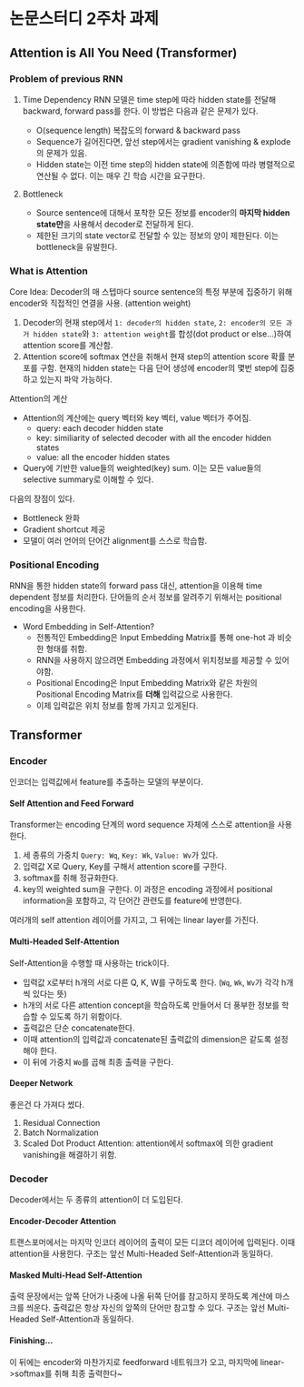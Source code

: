 # 논문스터디 2주차 과제

## Attention is All You Need (Transformer)

### Problem of previous RNN

1. Time Dependency
RNN 모델은 time step에 따라 hidden state를 전달해 backward, forward pass를 한다. 이 방법은 다음과 같은 문제가 있다. 
    - O(sequence length) 복잡도의 forward & backward pass
    - Sequence가 길어진다면, 앞선 step에서는 gradient vanishing & explode의 문제가 있음.
    - Hidden state는 이전 time step의 hidden state에 의존함에 따라 병렬적으로 연산될 수 없다. 이는 매우 긴 학습 시간을 요구한다.

2. Bottleneck
    - Source sentence에 대해서 포착한 모든 정보를 encoder의 **마지막 hidden state만**을 사용해서 decoder로 전달하게 된다.
    - 제한된 크기의 state vector로 전달할 수 있는 정보의 양이 제한된다. 이는 bottleneck을 유발한다.

### What is Attention

Core Idea: Decoder의 매 스텝마다 source sentence의 특정 부분에 집중하기 위해 encoder와 직접적인 연결을 사용. (attention weight)

1. Decoder의 현재 step에서 `1: decoder의 hidden state`, `2: encoder의 모든 과거 hidden state`와 `3: attention weight`를 합성(dot product or else...)하여 attention score를 계산함.
2. Attention score에 softmax 연산을 취해서 현재 step의 attention score 확률 분포를 구함. 현재의 hidden state는 다음 단어 생성에 encoder의 몇번 step에 집중하고 있는지 파악 가능하다.

Attention의 계산
- Attention의 계산에는 query 벡터와 key 벡터, value 벡터가 주어짐.
    - query: each decoder hidden state
    - key: similiarity of selected decoder with all the encoder hidden states
    - value: all the encoder hidden states
- Query에 기반한 value들의 weighted(key) sum. 이는 모든 value들의 selective summary로 이해할 수 있다.

다음의 장점이 있다.
- Bottleneck 완화
- Gradient shortcut 제공
- 모델이 여러 언어의 단어간 alignment를 스스로 학습함.

### Positional Encoding

RNN을 통한 hidden state의 forward pass 대신, attention을 이용해 time dependent 정보를 처리한다. 단어들의 순서 정보를 알려주기 위해서는 positional encoding을 사용한다.

- Word Embedding in Self-Attention?
    - 전통적인 Embedding은 Input Embedding Matrix를 통해 one-hot 과 비슷한 형태를 취함.
    - RNN을 사용하지 않으려면 Embedding 과정에서 위치정보를 제공할 수 있어야함.
    - Positional Encoding은 Input Embedding Matrix와 같은 차원의 Positional Encoding Matrix를 **더해** 입력값으로 사용한다. 
    - 이제 입력값은 위치 정보를 함께 가지고 있게된다.


## Transformer

### Encoder

인코더는 입력값에서 feature를 추출하는 모델의 부분이다.

#### Self Attention and Feed Forward

Transformer는 encoding 단계의 word sequence 자체에 스스로 attention을 사용한다.
1. 세 종류의 가중치 `Query: Wq`, `Key: Wk`, `Value: Wv`가 있다.
2. 입력값 X로 Query, Key를 구해서 attention score를 구한다.
3. softmax를 취해 정규화한다.
4. key의 weighted sum을 구한다.
이 과정은 encoding 과정에서 positional information을 포함하고, 각 단어간 관련도를 feature에 반영한다.

여러개의 self attention 레이어를 가지고, 그 뒤에는 linear layer를 가진다.

#### Multi-Headed Self-Attention

Self-Attention을 수행할 때 사용하는 trick이다.
- 입력값 `X`로부터 h개의 서로 다른 Q, K, W를 구하도록 한다. (`Wq`, `Wk`, `Wv`가 각각 h개씩 있다는 뜻)
- h개의 서로 다른 attention concept을 학습하도록 만들어서 더 풍부한 정보를 학습할 수 있도록 하기 위함이다.
- 출력값은 단순 concatenate한다.
- 이때 attention의 입력값과 concatenate된 출력값의 dimension은 같도록 설정해야 한다.
- 이 뒤에 가중치 `Wo`를 곱해 최종 출력을 구한다.

#### Deeper Network

좋은건 다 가져다 썼다.

1. Residual Connection
2. Batch Normalization
3. Scaled Dot Product Attention: 
    attention에서 softmax에 의한 gradient vanishing을 해결하기 위함.

### Decoder

Decoder에서는 두 종류의 attention이 더 도입된다.

#### Encoder-Decoder Attention
트랜스포머에서는 마지막 인코더 레이어의 출력이 모든 디코더 레이어에 입력된다. 이때 attention을 사용한다. 구조는 앞선 Multi-Headed Self-Attention과 동일하다.

#### Masked Multi-Head Self-Attention
출력 문장에서는 앞쪽 단어가 나중에 나올 뒤쪽 단어를 참고하지 못하도록 계산에 마스크를 씌운다. 출력값은 항상 자신의 앞쪽의 단어만 참고할 수 있다. 구조는 앞선 Multi-Headed Self-Attention과 동일하다.

#### Finishing...

이 뒤에는 encoder와 마찬가지로 feedforward 네트워크가 오고, 마지막에 linear->softmax를 취해 최종 출력한다~